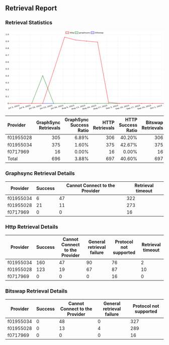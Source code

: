 ## Retrieval Report
### Retrieval Statistics
<img src="https://raw.githubusercontent.com/data-preservation-programs/filplus-checker-assets/main/filecoin-project/filecoin-plus-large-datasets/issues/1736/1696255220954.png"/>

| Provider  | GraphSync Retrievals | GraphSync Success Ratio | HTTP Retrievals | HTTP Success Ratio | Bitswap Retrievals | Bitswap Success Ratio |
| :-------- | -------------------: | ----------------------: | --------------: | -----------------: | -----------------: | --------------------: |
| f01955028 |                  305 |                   6.89% |             306 |             40.20% |                306 |                 0.00% |
| f01955034 |                  375 |                   1.60% |             375 |             42.67% |                375 |                 0.00% |
| f0717969  |                   16 |                   0.00% |              16 |              0.00% |                 16 |                 0.00% |
| Total     |                  696 |                   3.88% |             697 |             40.60% |                697 |                 0.00% |

### Graphsync Retrieval Details
| Provider  | Success | Cannot Connect to the Provider | Retrieval timeout |
| --------- | ------- | ------------------------------ | ----------------- |
| f01955034 | 6       | 47                             | 322               |
| f01955028 | 21      | 11                             | 273               |
| f0717969  | 0       | 0                              | 16                |

### Http Retrieval Details
| Provider  | Success | Cannot Connect to the Provider | General retrieval failure | Protocol not supported | Retrieval timeout |
| --------- | ------- | ------------------------------ | ------------------------- | ---------------------- | ----------------- |
| f01955034 | 160     | 47                             | 90                        | 76                     | 2                 |
| f01955028 | 123     | 19                             | 67                        | 87                     | 10                |
| f0717969  | 0       | 0                              | 0                         | 16                     | 0                 |

### Bitswap Retrieval Details
| Provider  | Success | Cannot Connect to the Provider | General retrieval failure | Protocol not supported |
| --------- | ------- | ------------------------------ | ------------------------- | ---------------------- |
| f01955034 | 0       | 48                             | 0                         | 327                    |
| f01955028 | 0       | 13                             | 4                         | 289                    |
| f0717969  | 0       | 0                              | 0                         | 16                     |

